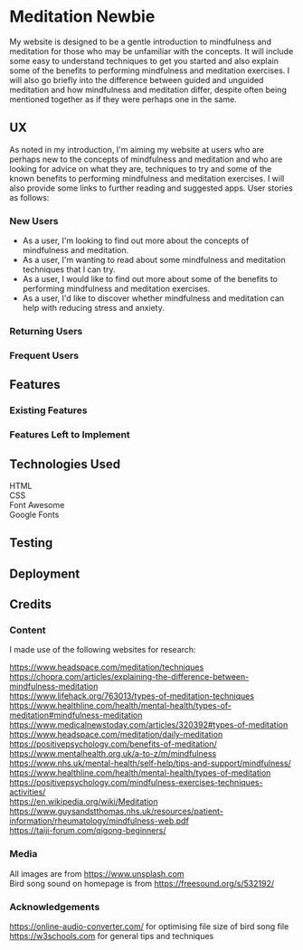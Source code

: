 # Meditation Newbie

My website is designed to be a gentle introduction to mindfulness and meditation for those who may be unfamiliar with the concepts. It will include some easy to understand techniques to get you started and also explain some of the benefits to performing mindfulness and meditation exercises. I will also go briefly into the difference between guided and unguided meditation and how mindfulness and meditation differ, despite often being mentioned together as if they were perhaps one in the same. 

## UX

As noted in my introduction, I'm aiming my website at users who are perhaps new to the concepts of mindfulness and meditation and who are looking for advice on what they are, techniques to try and some of the known benefits to performing mindfulness and meditation exercises. I will also provide some links to further reading and suggested apps. User stories as follows:

### New Users

- As a user, I'm looking to find out more about the concepts of mindfulness and meditation.
- As a user, I'm wanting to read about some mindfulness and meditation techniques that I can try.
- As a user, I would like to find out more about some of the benefits to performing mindfulness and meditation exercises. 
- As a user, I'd like to discover whether mindfulness and meditation can help with reducing stress and anxiety.

### Returning Users

### Frequent Users

## Features

### Existing Features

### Features Left to Implement

## Technologies Used

HTML <br>
CSS <br>
Font Awesome <br>
Google Fonts

## Testing

## Deployment

## Credits 

### Content

I made use of the following websites for research:

https://www.headspace.com/meditation/techniques <br>
https://chopra.com/articles/explaining-the-difference-between-mindfulness-meditation <br>
https://www.lifehack.org/763013/types-of-meditation-techniques <br>
https://www.healthline.com/health/mental-health/types-of-meditation#mindfulness-meditation <br>
https://www.medicalnewstoday.com/articles/320392#types-of-meditation
https://www.headspace.com/meditation/daily-meditation <br>
https://positivepsychology.com/benefits-of-meditation/ <br>
https://www.mentalhealth.org.uk/a-to-z/m/mindfulness <br>
https://www.nhs.uk/mental-health/self-help/tips-and-support/mindfulness/ <br>
https://www.healthline.com/health/mental-health/types-of-meditation <br>
https://positivepsychology.com/mindfulness-exercises-techniques-activities/ <br>
https://en.wikipedia.org/wiki/Meditation <br>
https://www.guysandstthomas.nhs.uk/resources/patient-information/rheumatology/mindfulness-web.pdf <br>
https://taiji-forum.com/qigong-beginners/ 


### Media

All images are from https://www.unsplash.com <br>
Bird song sound on homepage is from https://freesound.org/s/532192/

### Acknowledgements

https://online-audio-converter.com/ for optimising file size of bird song file <br>
https://w3schools.com for general tips and techniques